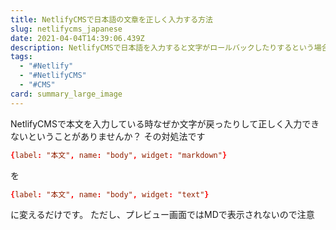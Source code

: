 ```yaml
---
title: NetlifyCMSで日本語の文章を正しく入力する方法
slug: netlifycms_japanese
date: 2021-04-04T14:39:06.439Z
description: NetlifyCMSで日本語を入力すると文字がロールバックしたりするという場合の対処法！
tags:
  - "#Netlify"
  - "#NetlifyCMS"
  - "#CMS"
card: summary_large_image
---
```

NetlifyCMSで本文を入力している時なぜか文字が戻ったりして正しく入力できないということがありませんか？
その対処法です

```toml
{label: "本文", name: "body", widget: "markdown"}

```

を

```toml
{label: "本文", name: "body", widget: "text"}
```

に変えるだけです。
ただし、プレビュー画面ではMDで表示されないので注意